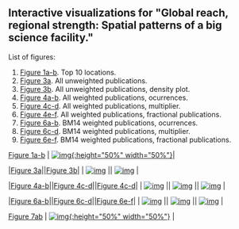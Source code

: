 ## Interactive visualizations for "Global reach, regional strength: Spatial patterns of a big science facility."

List of figures:
1. [Figure 1a-b](viz/fig1_color.html). Top 10 locations. 
2. [Figure 3a](viz/fig3a_color_time.html). All unweighted publications.
4. [Figure 3b](viz/fig3b_color_time.html). All unweighted publications, density plot.
5. [Figure 4a-b](viz/fig4ab_color_time.html). All weighted publications, ocurrences.
6. [Figure 4c-d](viz/fig4cd_color_time.html). All weighted publications, multiplier.
7. [Figure 4e-f](viz/fig4cef_color_time.html). All weighted publications, fractional publications.
8. [Figure 6a-b](viz/fig6ab_color_time.html). BM14 weighted publications, ocurrences.
9. [Figure 6c-d](viz/fig6cd_color_time.html). BM14 weighted publications, multiplier.
10. [Figure 6e-f](viz/fig6cef_color_time.html). BM14 weighted publications, fractional publications.

[Figure 1a-b](viz/fig1_color.html)
| [![img](fig1a.png){:height="50%" width="50%"}](viz/fig1_color.html)|

|[Figure 3a](viz/fig3a_color_time.html)||[Figure 3b](viz/fig3b_color_time.html)|
| [![img](fig3a.png)](viz/fig3a_color_time.html) || [![img](fig3b.png)](viz/fig3b_color_time.html) |

|[Figure 4a-b](viz/fig4ab_color_time.html)||[Figure 4c-d](viz/fig4cd_color_time.html)||[Figure 4c-d](viz/fig4cd_color_time.html)|
| [![img](fig4a.png)](viz/fig4ab_color_time.html) || [![img](fig4c.png)](viz/fig4cd_color_time.html) || [![img](fig4e.png)](viz/fig4ef_color_time.html) |

|[Figure 6a-b](viz/fig6ab_color_time.html)||[Figure 6c-d](viz/fig6cd_color_time.html)||[Figure 6e-f](viz/fig6ef_color_time.html)|
| [![img](fig6a.png)](viz/fig6ab_color_time.html) || [![img](fig6c.png)](viz/fig6cd_color_time.html) || [![img](fig6e.png)](viz/fig6ef_color_time.html) |

[Figure 7ab](viz/fig7ab_color_time.html)
| [![img](fig7.png){:height="50%" width="50%"}](viz/fig7ab_color_time.html) |



